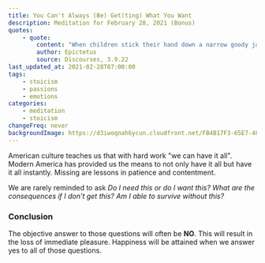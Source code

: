 ```yaml
---
title: You Can't Always (Be) Get(ting) What You Want
description: Meditation for February 28, 2021 (Bonus)
quotes:
    - quote:
        content: "When children stick their hand down a narrow goody jar they can't get their full fists out and start crying. Drop a few treats and you will get it out! Curb your desire - don't set your heart on so many things and you will get what you need."
        author: Epictetus
        source: Discourses, 3.9.22
last_updated_at: 2021-02-28T07:00:00
tags:
    - stoicism
    - passions
    - emotions
categories:
    - meditation
    - stoicism
changeFreq: never
backgroundImage: https://d3iwoqnah6ycun.cloudfront.net/FB4B17F3-65E7-485B-BAC6-BF3DA5903D3D.jpg
---
```


American culture teaches us that with hard work "we can have it all". Modern America has provided us the means to not 
only have it all but have it all instantly. Missing are lessons in patience and contentment.

We are rarely reminded to ask *Do I need this or do I want this? What are the consequences if I don't get this? Am I 
able to survive without this?*

### Conclusion

The objective answer to those questions will often be **NO**. This will result in the loss of immediate pleasure. 
Happiness will be attained when we answer yes to all of those questions.
